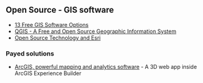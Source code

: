 ## Open Source  - GIS software
* [13 Free GIS Software Options](https://gisgeography.com/free-gis-software/)
* [QGIS - A Free and Open Source Geographic Information System](https://qgis.org/da/site/index.html)
* [Open Source Technology and Esri](https://www.esri.com/news/arcnews/spring11articles/open-source-technology-and-esri.html)

### Payed solutions
* [ArcGIS, powerful mapping and analytics software](https://www.esri.com/en-us/home) - A 3D web app inside ArcGIS Experience Builder